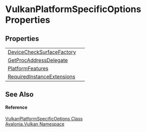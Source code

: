 # VulkanPlatformSpecificOptions Properties




## Properties
<table>
<tr>
<td><a href="P_Avalonia_Vulkan_VulkanPlatformSpecificOptions_DeviceCheckSurfaceFactory">DeviceCheckSurfaceFactory</a></td>
<td> </td>
</tr>
<tr>
<td><a href="P_Avalonia_Vulkan_VulkanPlatformSpecificOptions_GetProcAddressDelegate">GetProcAddressDelegate</a></td>
<td> </td>
</tr>
<tr>
<td><a href="P_Avalonia_Vulkan_VulkanPlatformSpecificOptions_PlatformFeatures">PlatformFeatures</a></td>
<td> </td>
</tr>
<tr>
<td><a href="P_Avalonia_Vulkan_VulkanPlatformSpecificOptions_RequiredInstanceExtensions">RequiredInstanceExtensions</a></td>
<td> </td>
</tr>
</table>

## See Also


#### Reference
<a href="T_Avalonia_Vulkan_VulkanPlatformSpecificOptions">VulkanPlatformSpecificOptions Class</a>  
<a href="N_Avalonia_Vulkan">Avalonia.Vulkan Namespace</a>  
